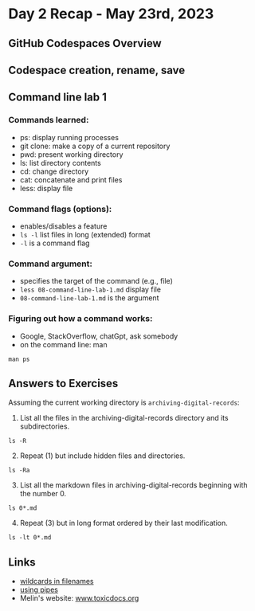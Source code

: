# Day 2 Recap - May 23rd, 2023
## GitHub Codespaces Overview
## Codespace creation, rename, save
## Command line lab 1
### Commands learned:
- ps: display running processes
- git clone: make a copy of a current repository
- pwd: present working directory
- ls: list directory contents 
- cd: change directory
- cat: concatenate and print files
- less: display file
### Command flags (options):
- enables/disables a feature
- `ls -l` list files in long (extended) format
- `-l` is a command flag
### Command argument:
- specifies the target of the command (e.g., file) 
- `less 08-command-line-lab-1.md` display file 
- `08-command-line-lab-1.md` is the argument
### Figuring out how a command works:
- Google, StackOverflow, chatGpt, ask somebody
- on the command line: man <command-name>
```
man ps
```  

## Answers to Exercises
Assuming the current working directory is `archiving-digital-records`:  
1. List all the files in the archiving-digital-records directory and its
subdirectories.
```
ls -R
```  

2. Repeat (1) but include hidden files and directories.
```
ls -Ra
```
  
3. List all the markdown files in archiving-digital-records beginning
with the number 0.
```
ls 0*.md
```  
  
4. Repeat (3) but in long format ordered by their last modification.
```
ls -lt 0*.md
```  

## Links
* [wildcards in filenames](https://www.oreilly.com/library/view/learning-the-unix/1565923901/ch04s03.html#:~:text=When%20you%20have%20a%20number,%5B%20%5D%20(square%20brackets).)
* [using pipes](https://www.geeksforgeeks.org/piping-in-unix-or-linux/)
* Melin's website: www.toxicdocs.org  
